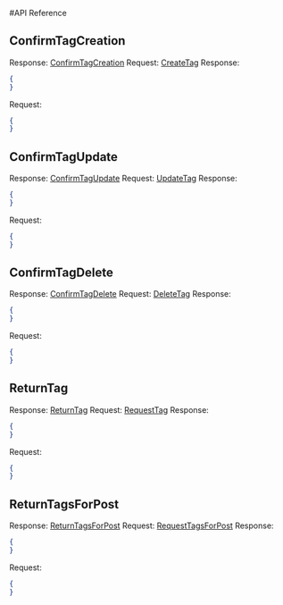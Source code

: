 #API Reference
## ConfirmTagCreation
Response: [ConfirmTagCreation](#ConfirmTagCreation) Request: [CreateTag](Gateway)
Response:
```json
{
}
```
Request:
```json
{
}
```
## ConfirmTagUpdate
Response: [ConfirmTagUpdate](#ConfirmTagUpdate) Request: [UpdateTag](Gateway)
Response:
```json
{
}
```
Request:
```json
{
}
```
## ConfirmTagDelete
Response: [ConfirmTagDelete](#ConfirmTagDelete) Request: [DeleteTag](Gateway)
Response:
```json
{
}
```
Request:
```json
{
}
```
## ReturnTag
Response: [ReturnTag](#ReturnTag) Request: [RequestTag](Gateway)
Response:
```json
{
}
```
Request:
```json
{
}
```
## ReturnTagsForPost
Response: [ReturnTagsForPost](#ReturnTagsForPost) Request: [RequestTagsForPost](Gateway)
Response:
```json
{
}
```
Request:
```json
{
}
```
